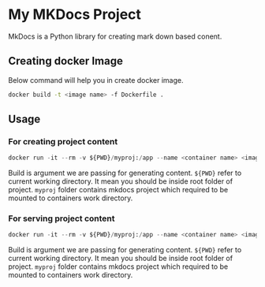 # My MKDocs Project

MkDocs is a Python library for creating mark down based conent.

## Creating docker Image

Below command will help you in create docker image.

```bash
docker build -t <image name> -f Dockerfile .
```

## Usage
### For creating project content
```python
docker run -it --rm -v ${PWD}/myproj:/app --name <container name> <image name> produce
```
Build is argument we are passing for generating content. `${PWD}` refer to current working directory. It mean you should be inside root folder of project. `myproj` folder contains mkdocs project which required to be mounted to containers work directory. 

### For serving project content
```python
docker run -it --rm -v ${PWD}/myproj:/app --name <container name> <image name> server
```
Build is argument we are passing for generating content. `${PWD}` refer to current working directory. It mean you should be inside root folder of project. `myproj` folder contains mkdocs project which required to be mounted to containers work directory. 
